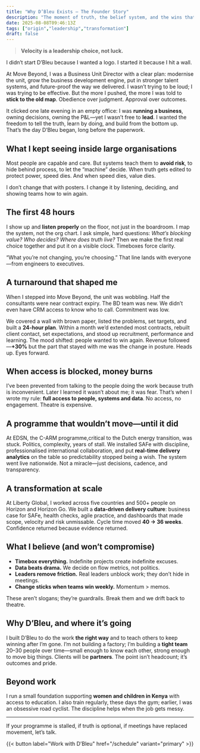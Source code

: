 ```yaml
---
title: "Why D’Bleu Exists — The Founder Story"
description: "The moment of truth, the belief system, and the wins that shaped D’Bleu."
date: 2025-08-08T09:46:13Z
tags: ["origin","leadership","transformation"]
draft: false
---
```


> **Velocity is a leadership choice, not luck.**

I didn’t start D’Bleu because I wanted a logo. I started it because I hit a wall.

At Move Beyond, I was a Business Unit Director with a clear plan: modernise the unit, grow the business development engine, put in stronger talent systems, and future-proof the way we delivered. I wasn’t trying to be loud; I was trying to be effective. But the more I pushed, the more I was told to **stick to the old map**. Obedience over judgment. Approval over outcomes.

It clicked one late evening in an empty office: I was **running a business**, owning decisions, owning the P&L—yet I wasn’t free to **lead**. I wanted the freedom to tell the truth, learn by doing, and build from the bottom up. That’s the day D’Bleu began, long before the paperwork.

## What I kept seeing inside large organisations
Most people are capable and care. But systems teach them to **avoid risk**, to hide behind process, to let the “machine” decide. When truth gets edited to protect power, speed dies. And when speed dies, value dies.

I don’t change that with posters. I change it by listening, deciding, and showing teams how to win again.

## The first 48 hours
I show up and **listen properly** on the floor, not just in the boardroom. I map the system, not the org chart. I ask simple, hard questions: *What’s blocking value? Who decides? Where does truth live?* Then we make the first real choice together and put it on a visible clock. Timeboxes force clarity.

“What you’re not changing, you’re choosing.” That line lands with everyone—from engineers to executives.

## A turnaround that shaped me
When I stepped into Move Beyond, the unit was wobbling. Half the consultants were near contract expiry. The BD team was new. We didn’t even have CRM access to know who to call. Commitment was low.

We covered a wall with brown paper, listed the problems, set targets, and built a **24-hour plan**. Within a month we’d extended most contracts, rebuilt client contact, set expectations, and stood up recruitment, performance and learning. The mood shifted: people wanted to win again. Revenue followed—**+30%** but the part that stayed with me was the change in posture. Heads up. Eyes forward.

## When access is blocked, money burns
I’ve been prevented from talking to the people doing the work because truth is inconvenient. Later I learned it wasn’t about me; it was fear. That’s when I wrote my rule: **full access to people, systems and data**. No access, no engagement. Theatre is expensive.

## A programme that wouldn’t move—until it did
At EDSN, the C-ARM programme,critical to the Dutch energy transition, was stuck. Politics, complexity, years of stall. We installed SAFe with discipline, professionalised international collaboration, and put **real-time delivery analytics** on the table so predictability stopped being a wish. The system went live nationwide. Not a miracle—just decisions, cadence, and transparency.

## A transformation at scale
At Liberty Global, I worked across five countries and 500+ people on Horizon and Horizon Go. We built a **data-driven delivery culture**: business case for SAFe, health checks, agile practice, and dashboards that made scope, velocity and risk unmissable. Cycle time moved **40 → 36 weeks**. Confidence returned because evidence returned.

## What I believe (and won’t compromise)
- **Timebox everything.** Indefinite projects create indefinite excuses.  
- **Data beats drama.** We decide on flow metrics, not politics.  
- **Leaders remove friction.** Real leaders unblock work; they don’t hide in meetings.  
- **Change sticks when teams win weekly.** Momentum > memos.

These aren’t slogans; they’re guardrails. Break them and we drift back to theatre.

## Why D’Bleu, and where it’s going
I built D’Bleu to do the work **the right way** and to teach others to keep winning after I’m gone. I’m not building a factory; I’m building a **tight team** 20–30 people over time—small enough to know each other, strong enough to move big things. Clients will be **partners**. The point isn’t headcount; it’s outcomes and pride.

## Beyond work
I run a small foundation supporting **women and children in Kenya** with access to education. I also train regularly, these days the gym; earlier, I was an obsessive road cyclist. The discipline helps when the job gets messy.

---

If your programme is stalled, if truth is optional, if meetings have replaced movement, let’s talk.

{{< button label="Work with D’Bleu" href="/schedule" variant="primary" >}}
